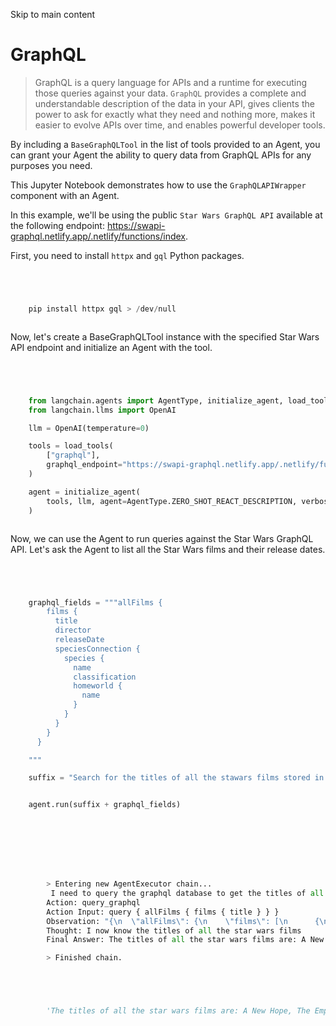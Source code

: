 

Skip to main content

# GraphQL

> GraphQL is a query language for APIs and a runtime for executing those queries against your data. `GraphQL` provides a complete and understandable description of the data in your API, gives clients
> the power to ask for exactly what they need and nothing more, makes it easier to evolve APIs over time, and enables powerful developer tools.

By including a `BaseGraphQLTool` in the list of tools provided to an Agent, you can grant your Agent the ability to query data from GraphQL APIs for any purposes you need.

This Jupyter Notebook demonstrates how to use the `GraphQLAPIWrapper` component with an Agent.

In this example, we'll be using the public `Star Wars GraphQL API` available at the following endpoint: https://swapi-graphql.netlify.app/.netlify/functions/index.

First, you need to install `httpx` and `gql` Python packages.

```python




    pip install httpx gql > /dev/null



```


Now, let's create a BaseGraphQLTool instance with the specified Star Wars API endpoint and initialize an Agent with the tool.

```python




    from langchain.agents import AgentType, initialize_agent, load_tools
    from langchain.llms import OpenAI

    llm = OpenAI(temperature=0)

    tools = load_tools(
        ["graphql"],
        graphql_endpoint="https://swapi-graphql.netlify.app/.netlify/functions/index",
    )

    agent = initialize_agent(
        tools, llm, agent=AgentType.ZERO_SHOT_REACT_DESCRIPTION, verbose=True
    )



```


Now, we can use the Agent to run queries against the Star Wars GraphQL API. Let's ask the Agent to list all the Star Wars films and their release dates.

```python




    graphql_fields = """allFilms {
        films {
          title
          director
          releaseDate
          speciesConnection {
            species {
              name
              classification
              homeworld {
                name
              }
            }
          }
        }
      }

    """

    suffix = "Search for the titles of all the stawars films stored in the graphql database that has this schema "


    agent.run(suffix + graphql_fields)



```


```python






        > Entering new AgentExecutor chain...
         I need to query the graphql database to get the titles of all the star wars films
        Action: query_graphql
        Action Input: query { allFilms { films { title } } }
        Observation: "{\n  \"allFilms\": {\n    \"films\": [\n      {\n        \"title\": \"A New Hope\"\n      },\n      {\n        \"title\": \"The Empire Strikes Back\"\n      },\n      {\n        \"title\": \"Return of the Jedi\"\n      },\n      {\n        \"title\": \"The Phantom Menace\"\n      },\n      {\n        \"title\": \"Attack of the Clones\"\n      },\n      {\n        \"title\": \"Revenge of the Sith\"\n      }\n    ]\n  }\n}"
        Thought: I now know the titles of all the star wars films
        Final Answer: The titles of all the star wars films are: A New Hope, The Empire Strikes Back, Return of the Jedi, The Phantom Menace, Attack of the Clones, and Revenge of the Sith.

        > Finished chain.





        'The titles of all the star wars films are: A New Hope, The Empire Strikes Back, Return of the Jedi, The Phantom Menace, Attack of the Clones, and Revenge of the Sith.'



```
